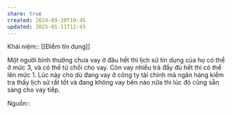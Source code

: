 ```yaml
---
share: true
created: 2024-09-20T19:45
updated: 2025-01-11T12:43
---
```

Khái niệm:: [[Điểm tín dụng]]

Một người bình thường chưa vay ở đâu hết thì lịch sử tín dụng của họ có thể ở mức 3, và có thể từ chối cho vay. Còn vay nhiều trả đầy đủ hết thì có thể lên mức 1. Lúc này cho dù đang vay ở công ty tài chính mà ngân hàng kiểm tra thấy lịch sử rất tốt và đang không vay bên nào nữa thì lúc đó cũng sẵn sàng cho vay tiếp.

Nguồn:: 
